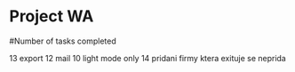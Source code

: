 Project WA
==========

#Number of tasks completed

13 export 
12 mail
10 light mode only
14 pridani firmy ktera exituje se neprida

